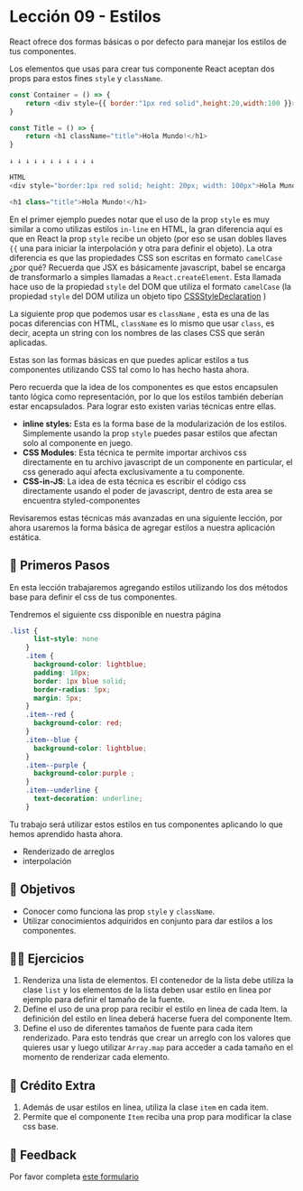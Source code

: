 # Lección 09 - Estilos

React ofrece dos formas básicas o por defecto para manejar los estilos de tus componentes.

Los elementos que usas para crear tus componente React aceptan dos props para estos fines `style` y `className`.

```javascript
const Container = () => {
	return <div style={{ border:"1px red solid",height:20,width:100 }}>Hola Mundo!</div>
}

const Title = () => {
	return <h1 className="title">Hola Mundo!</h1>
}

↓ ↓ ↓ ↓ ↓ ↓ ↓ ↓ ↓ ↓ ↓ 

HTML
<div style="border:1px red solid; height: 20px; width: 100px">Hola Mundo!</div>

<h1 class="title">Hola Mundo!</h1>
```

En el primer ejemplo puedes notar que el uso de la prop `style` es muy similar a como utilizas estilos `in-line` en  HTML, la gran diferencia aquí es que en React la prop `style` recibe un objeto (por eso se usan dobles llaves `{{` una para iniciar la interpolación y otra para definir el objeto). La otra diferencia es que las propiedades CSS son escritas en formato `camelCase` ¿por qué? Recuerda que JSX es básicamente javascript, babel se encarga de transformarlo a simples llamadas a `React.createElement`. Esta llamada hace uso de la propiedad `style` del DOM que utiliza el formato `camelCase` (la propiedad `style`  del DOM utiliza un objeto tipo [CSSStyleDeclaration](https://developer.mozilla.org/en-US/docs/Web/API/CSSStyleDeclaration) )

La siguiente prop que podemos usar es `className` , esta es una de las pocas diferencias con HTML, `className` es lo mismo que usar `class`, es decir, acepta un string con los nombres de las clases CSS que serán aplicadas.

Estas son las formas básicas en que puedes aplicar estilos a tus componentes utilizando CSS tal como lo has hecho hasta ahora.

Pero recuerda que la idea de los componentes es que estos encapsulen tanto lógica como representación, por lo que los estilos también deberían estar encapsulados. Para lograr esto existen varias técnicas entre ellas.

- **inline styles:**  Esta es la forma base de la modularización de los estilos. Simplemente usando la prop `style` puedes pasar estilos que afectan solo al componente en juego.
- **CSS Modules**: Esta técnica te permite importar archivos css directamente en tu archivo javascript de un componente en particular, el css generado aquí afecta exclusivamente a tu componente.
- **CSS-in-JS**:  La idea de esta técnica es escribir el código css directamente usando el poder de javascript, dentro de esta area se encuentra styled-componentes

Revisaremos estas técnicas más avanzadas en una siguiente lección, por ahora usaremos la forma básica de agregar estilos a nuestra aplicación estática.

## 🐾 Primeros Pasos

En esta lección trabajaremos agregando estilos utilizando los dos métodos base para definir el css de tus componentes.

Tendremos el siguiente css disponible en nuestra página

```css
.list {
	  list-style: none
	}
	.item {
	  background-color: lightblue;
	  padding: 10px;
	  border: 1px blue solid;
	  border-radius: 5px;
	  margin: 5px;
	}
	.item--red {
	  background-color: red;
	}
	.item--blue {
	  background-color: lightblue;
	}
	.item--purple {
	  background-color:purple ;
	}
	.item--underline {
	  text-decoration: underline;
	}
```

Tu trabajo será utilizar estos estilos en tus componentes aplicando lo que hemos aprendido hasta ahora.

- Renderizado de arreglos
- interpolación

## 🎯 Objetivos

- Conocer como funciona las prop `style` y `className`.
- Utilizar conocimientos adquiridos en conjunto para dar estilos a los componentes.

## 🏋️‍♂️ Ejercicios

1. Renderiza una lista de elementos. El contenedor de la lista debe utiliza la clase `list` y los elementos de la lista deben usar estilo en linea por ejemplo para definir el tamaño de la fuente.
2. Define el uso de una prop para recibir el estilo en linea de cada Item. la definición del estilo en linea deberá hacerse fuera del componente Item.
3. Define el uso de diferentes tamaños de fuente para cada item renderizado. Para esto tendrás que crear un arreglo con los valores que quieres usar y luego utilizar `Array.map` para acceder a cada tamaño en el momento de renderizar cada elemento.

## 💸 Crédito Extra

1. Además de usar estilos en linea, utiliza la clase `item` en cada item.
2. Permite que el componente `Item` reciba una prop para modificar la clase css base.

## 📣 Feedback
Por favor completa [este formulario](https://docs.google.com/forms/d/e/1FAIpQLSfVXaAKvJ7aj_de08YTet3g4Go5FV7QrI9TJWkYI1UDg1KW6A/viewform?usp=pp_url&entry.1045988887=Lección%2009)